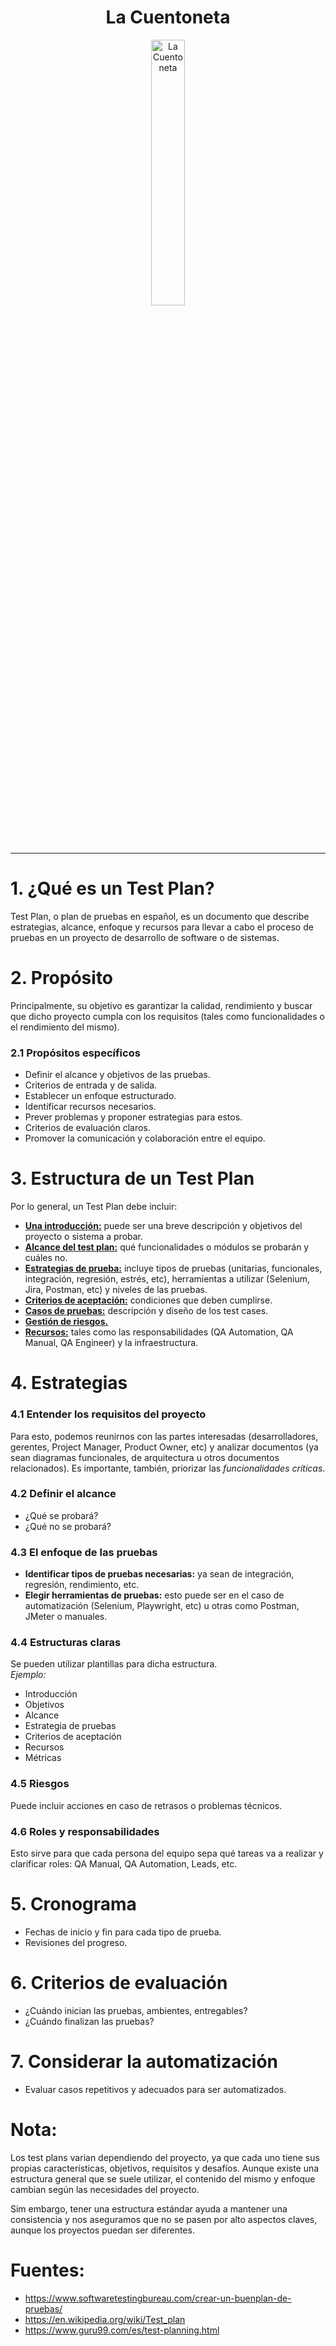 <div align="center" width="100%">
    <h1>La Cuentoneta</h1>
    <picture>
        <source media="(prefers-color-scheme: dark)" srcset="https://github.com/rolivencia/cuentoneta/assets/32349705/b0ea0659-3c9d-4c4f-9d14-ab60d50dd832">
        <img width="33%" alt="La Cuentoneta" src="https://github.com/rolivencia/cuentoneta/assets/32349705/b0ea0659-3c9d-4c4f-9d14-ab60d50dd832">
    </picture>
</div>

---

# 1. ¿Qué es un Test Plan?
Test Plan, o plan de pruebas en español, es un documento que describe estrategias, alcance, enfoque y recursos para llevar a cabo el proceso de pruebas en un proyecto de desarrollo de software o de sistemas.

# 2. Propósito
Principalmente, su objetivo es garantizar la calidad, rendimiento y buscar que dicho proyecto cumpla con los requisitos (tales como funcionalidades o el rendimiento del mismo).

### 2.1 Propósitos específicos
- Definir el alcance y objetivos de las pruebas.
- Criterios de entrada y de salida.
- Establecer un enfoque estructurado.
- Identificar recursos necesarios.
- Prever problemas y proponer estrategias para estos.
- Criterios de evaluación claros.
- Promover la comunicación y colaboración entre el equipo.

# 3. Estructura de un Test Plan
Por lo general, un Test Plan debe incluir:
- <b><u>Una introducción:</u></b> puede ser una breve descripción y objetivos del proyecto o sistema a probar.
- <b><u>Alcance del test plan:</u></b> qué funcionalidades o módulos se probarán y cuáles no.  
- <b><u>Estrategias de prueba:</u></b> incluye tipos de pruebas (unitarias, funcionales, integración, regresión, estrés, etc), herramientas a utilizar (Selenium, Jira, Postman, etc) y niveles de las pruebas.
- <b><u>Criterios de aceptación:</b></u> condiciones que deben cumplirse.
- <b><u>Casos de pruebas:</b></u> descripción y diseño de los test cases.
- <b><u>Gestión de riesgos.</b></u>
- <b><u>Recursos:</u></b> tales como las responsabilidades (QA Automation, QA Manual, QA Engineer) y la infraestructura.

# 4. Estrategias
### 4.1 Entender los requisitos del proyecto
Para esto, podemos reunirnos con las partes interesadas (desarrolladores, gerentes, Project Manager, Product Owner, etc) y analizar documentos (ya sean diagramas funcionales, de arquitectura u otros documentos relacionados). Es importante, también, priorizar las <i>funcionalidades críticas</i>.
### 4.2 Definir el alcance
- ¿Qué se probará?
- ¿Qué no se probará?
### 4.3 El enfoque de las pruebas
- <b>Identificar tipos de pruebas necesarias:</b> ya sean de integración, regresión, rendimiento, etc.
- <b>Elegir herramientas de pruebas:</b> esto puede ser en el caso de automatización (Selenium, Playwright, etc) u otras como Postman, JMeter o manuales.
### 4.4 Estructuras claras
Se pueden utilizar plantillas para dicha estructura.<br>
<i>Ejemplo:</i>
- Introducción
- Objetivos
- Alcance
- Estrategia de pruebas
- Criterios de aceptación
- Recursos
- Métricas
### 4.5 Riesgos
Puede incluir acciones en caso de retrasos o problemas técnicos.
### 4.6 Roles y responsabilidades
Esto sirve para que cada persona del equipo sepa qué tareas va a realizar y clarificar roles: QA Manual, QA Automation, Leads, etc.
# 5. Cronograma
- Fechas de inicio y fin para cada tipo de prueba.
- Revisiones del progreso.
# 6. Criterios de evaluación
- ¿Cuándo inician las pruebas, ambientes, entregables? 
- ¿Cuándo finalizan las pruebas?
# 7. Considerar la automatización
- Evaluar casos repetitivos y adecuados para ser automatizados.

# Nota:
Los test plans varian dependiendo del proyecto, ya que cada uno tiene sus propias características, objetivos, requisitos y desafíos. Aunque existe una estructura general que se suele utilizar, el contenido del mismo y enfoque cambian según las necesidades del proyecto. 

Sim embargo, tener una estructura estándar ayuda a mantener una consistencia y nos aseguramos que no se pasen por alto aspectos claves, aunque los proyectos puedan ser diferentes.

# Fuentes:
- https://www.softwaretestingbureau.com/crear-un-buenplan-de-pruebas/
- https://en.wikipedia.org/wiki/Test_plan
- https://www.guru99.com/es/test-planning.html